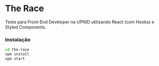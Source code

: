 # The Race

Teste para Front-End Developer na UPNID utilizando React (com Hooks) e Styled Components.

### Instalação

```sh
cd the-race
npm install
npm start
```
